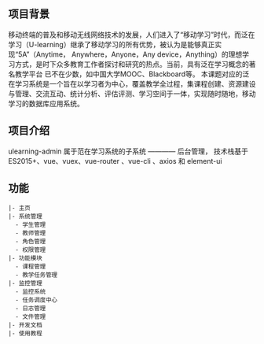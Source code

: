 ## 项目背景
  移动终端的普及和移动无线网络技术的发展，人们进入了“移动学习”时代，而泛在学习（U-learning）继承了移动学习的所有优势，被认为是能够真正实现“5A”（Anytime， Anywhere，Anyone，Any device，Anything）的理想学习方式，是时下众多教育工作者探讨和研究的热点。当前，具有泛在学习概念的著名教学平台  已不在少数，如中国大学MOOC、Blackboard等。
  本课题对应的泛在学习系统是一个旨在以学习者为中心，覆盖教学全过程，集课程创建、资源建设与管理、交流互动、统计分析、评估评测、学习空间于一体，实现随时随地，移动学习的数据库应用系统。

## 项目介绍
  ulearning-admin 属于范在学习系统的子系统 ———— 后台管理， 技术栈基于 ES2015+、vue、vuex、vue-router 、vue-cli 、axios 和 element-ui
  
## 功能
```
|- 主页
|- 系统管理
  - 学生管理
  - 教师管理
  - 角色管理
  - 权限管理
|- 功能模块
  - 课程管理
  - 教学任务管理
|- 监控管理
  - 监控系统
  - 任务调度中心
  - 日志管理
  - 文件管理
|- 开发文档
|- 使用教程
```
